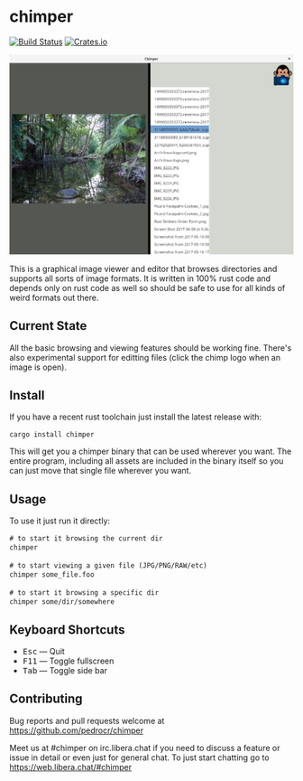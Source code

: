 # chimper

[![Build Status](https://travis-ci.com/pedrocr/chimper.svg?branch=master)](https://travis-ci.com/pedrocr/chimper)
[![Crates.io](https://img.shields.io/crates/v/chimper.svg)](https://crates.io/crates/chimper)

![Screenshot](/images/screenshot.png?raw=true)

This is a graphical image viewer and editor that browses directories and supports all sorts of image formats. It is written in 100% rust code and depends only on rust code as well so should be safe to use for all kinds of weird formats out there.

Current State
-------------

All the basic browsing and viewing features should be working fine. There's also experimental support for editting files (click the chimp logo when an image is open).

Install
-------

If you have a recent rust toolchain just install the latest release with:

    cargo install chimper

This will get you a chimper binary that can be used wherever you want. The entire program, including all assets are included in the binary itself so you can just move that single file wherever you want.

Usage
-----

To use it just run it directly:

    # to start it browsing the current dir
    chimper
    
    # to start viewing a given file (JPG/PNG/RAW/etc)
    chimper some_file.foo
    
    # to start it browsing a specific dir
    chimper some/dir/somewhere

Keyboard Shortcuts
------------------

* <kbd>Esc</kbd> — Quit
* <kbd>F11</kbd> — Toggle fullscreen
* <kbd>Tab</kbd> — Toggle side bar

Contributing
------------

Bug reports and pull requests welcome at https://github.com/pedrocr/chimper

Meet us at #chimper on irc.libera.chat if you need to discuss a feature or issue in detail or even just for general chat. To just start chatting go to https://web.libera.chat/#chimper
